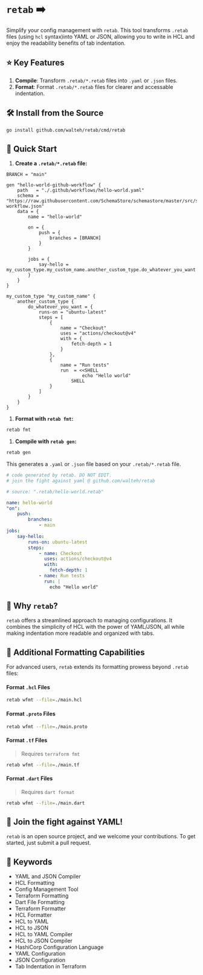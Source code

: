 # `retab` ➡️

Simplify your config management with `retab`. This tool transforms `.retab` files  (using `hcl` syntax)into YAML or JSON, allowing you to write in HCL and enjoy the readability benefits of tab indentation.

## ⭐️ Key Features

1. **Compile**: Transform `.retab/*.retab` files into `.yaml` or `.json` files.
1. **Format**: Format `.retab/*.retab` files for clearer and accessable indentation.

<!-- - **Programatic Configuration**: Write configuration in `.retab/*.retab` files (using `hcl` syntax) and compile files into `.yaml` or `.json`.
- **Enhanced Readability**: Format `.retab/*.retab` files for clearer and accessable indentation. -->

## 🛠️ Install from the Source

```bash
go install github.com/walteh/retab/cmd/retab
```

## 🚀 Quick Start

1. **Create a `.retab/*.retab` file:**

```hcl
BRANCH = "main"

gen "hello-world-github-workflow" {
	path   = "./.github/workflows/hello-world.yaml"
	schema = "https://raw.githubusercontent.com/SchemaStore/schemastore/master/src/schemas/json/github-workflow.json"
	data = {
		name = "hello-world"

		on = {
			push = {
				branches = [BRANCH]
			}
		}

		jobs = {
			say-hello = my_custom_type.my_custom_name.another_custom_type.do_whatever_you_want
		}
	}
}

my_custom_type "my_custom_name" {
	another_custom_type {
		do_whatever_you_want = {
			runs-on = "ubuntu-latest"
			steps = [
				{
					name = "Checkout"
					uses = "actions/checkout@v4"
					with = {
						fetch-depth = 1
					}
				},
				{
					name = "Run tests"
					run  = <<SHELL
							echo "Hello world"
						SHELL
				}
			]
		}
	}
}
```

1. **Format with `retab fmt`:**

 ```bash
retab fmt
 ```

1. **Compile with `retab gen`:**

 ```bash
retab gen
 ```

This generates a `.yaml` or `.json` file based on your `.retab/*.retab` file.

```yaml
# code generated by retab. DO NOT EDIT.
# join the fight against yaml @ github.com/walteh/retab

# source: ".retab/hello-world.retab"

name: hello-world
"on":
    push:
        branches:
            - main
jobs:
    say-hello:
        runs-on: ubuntu-latest
        steps:
            - name: Checkout
              uses: actions/checkout@v4
              with:
                fetch-depth: 1
            - name: Run tests
              run: |
                echo "Hello world"
```


## 🤨 Why `retab`?

`retab` offers a streamlined approach to managing configurations. It combines the simplicity of HCL with the power of YAML/JSON, all while making indentation more readable and organized with tabs.


## 🤯 Additional Formatting Capabilities

For advanced users, `retab` extends its formatting prowess beyond `.retab` files:

#### Format `.hcl` Files

```bash
retab wfmt --file=./main.hcl
```

#### Format `.proto` Files

```bash
retab wfmt --file=./main.proto
```

#### Format `.tf` Files

> Requires `terraform fmt`

```bash
retab wfmt --file=./main.tf
```

#### Format `.dart` Files

> Requires `dart format`

```bash
retab wfmt --file=./main.dart
```

## 🥊 Join the fight against YAML!

`retab` is an open source project, and we welcome your contributions. To get started, just submit a pull request.

## 🛜 Keywords

- YAML and JSON Compiler
- HCL Formatting
- Config Management Tool
- Terraform Formatting
- Dart File Formatting
- Terraform Formatter
- HCL Formatter
- HCL to YAML
- HCL to JSON
- HCL to YAML Compiler
- HCL to JSON Compiler
- HashiCorp Configuration Language
- YAML Configuration
- JSON Configuration
- Tab Indentation in Terraform
